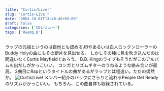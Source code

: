 ```yaml
---
title: "Curtis/Live!"
slug: "Curtis-Live!"
date: "2004-10-01T13:48:46+09:00"
draft: false
categories: ['CDレビュー']
tags: ['R&amp;B']
---
```


ラップの元祖というのは自他とも認めるJBやあるいは白人ロックンローラーのBuddy Holyの曲にもその断片を見出せる。 しかしその種に息を吹き込んだのは間違いなくCurtis Mayfieldであろう。 B.B. Kingのライブもそうだがこのアルバムも出だしがかっこいい。 コンガとリズムギターのうねるような絡み合いが最高。 2曲目にRapというタイトルの曲があるがラップとは程遠い。ただの偶然か。 ![Curtis/Live!](/wp-content/archives/20041001.jpg) メンバー紹介のバックにさらりと流れるPeople Get Readyのリズムがかっこいい。 もちろん、この曲自体も収録されている。